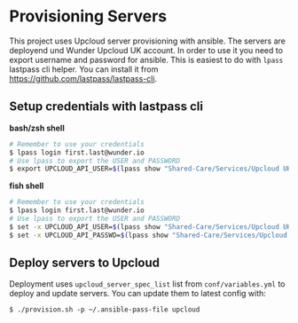 Provisioning Servers
====================

This project uses Upcloud server provisioning with ansible. The servers are deployend und Wunder Upcloud UK account. In order to use it you need to export username and password for ansible. This is easiest to do with `lpass` lastpass cli helper. You can install it from https://github.com/lastpass/lastpass-cli.

Setup credentials with lastpass cli
-----------------------------------
**bash/zsh shell**
```bash
# Remember to use your credentials
$ lpass login first.last@wunder.io
# Use lpass to export the USER and PASSWORD
$ export UPCLOUD_API_USER=$(lpass show "Shared-Care/Services/Upcloud UK" --username) UPCLOUD_API_PASSWD=$(lpass show "Shared-Care/Services/Upcloud UK" --password)
```

**fish shell**
```bash
# Remember to use your credentials
$ lpass login first.last@wunder.io
# Use lpass to export the USER and PASSWORD
$ set -x UPCLOUD_API_USER=$(lpass show "Shared-Care/Services/Upcloud UK" --username)
$ set -x UPCLOUD_API_PASSWD=$(lpass show "Shared-Care/Services/Upcloud UK" --password)
```

Deploy servers to Upcloud
-------------------------

Deployment uses `upcloud_server_spec_list` list from `conf/variables.yml` to deploy and update servers. You can update them to latest config with:
```
$ ./provision.sh -p ~/.ansible-pass-file upcloud
```
